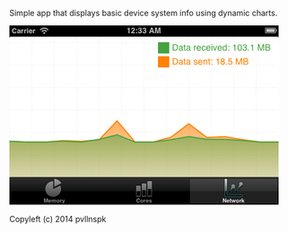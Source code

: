 Simple app that displays basic device system info using dynamic charts.

![screenshot](https://github.com/pvllnspk/SystemMonitor/raw/master/SystemMonitor/Resources/Screenshots/iOS%20Simulator%20Screen%20shot%20Jul%2013%2C%202014%2012.33.46%20AM.png)

Copyleft (c) 2014 pvllnspk
